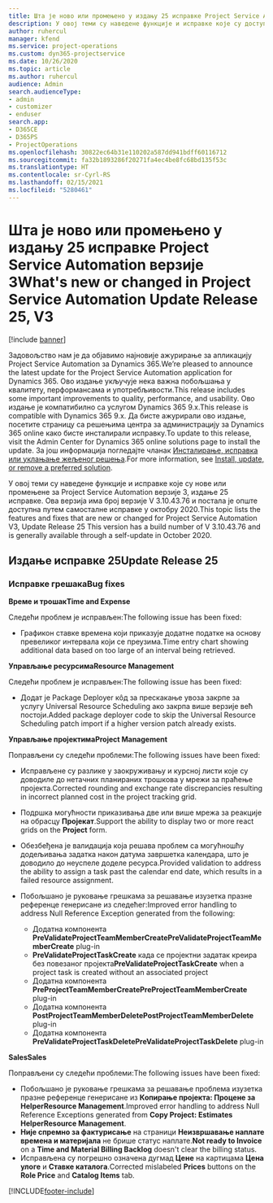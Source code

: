 ```yaml
---
title: Шта је ново или промењено у издању 25 исправке Project Service Automation верзије 3
description: У овој теми су наведене функције и исправке које су доступне у издању 25 исправке за Project Service Automation верзије 3.
author: ruhercul
manager: kfend
ms.service: project-operations
ms.custom: dyn365-projectservice
ms.date: 10/26/2020
ms.topic: article
ms.author: ruhercul
audience: Admin
search.audienceType:
- admin
- customizer
- enduser
search.app:
- D365CE
- D365PS
- ProjectOperations
ms.openlocfilehash: 30822ec64b31e110202a587dd941bdff60116712
ms.sourcegitcommit: fa32b1893286f20271fa4ec4be8fc68bd135f53c
ms.translationtype: HT
ms.contentlocale: sr-Cyrl-RS
ms.lasthandoff: 02/15/2021
ms.locfileid: "5280461"
---
```

# <a name="whats-new-or-changed-in-project-service-automation-update-release-25-v3"></a><span data-ttu-id="392f5-103">Шта је ново или промењено у издању 25 исправке Project Service Automation верзије 3</span><span class="sxs-lookup"><span data-stu-id="392f5-103">What's new or changed in Project Service Automation Update Release 25, V3</span></span>

[!include [banner](../includes/psa-now-project-operations.md)]

<span data-ttu-id="392f5-104">Задовољство нам је да објавимо најновије ажурирање за апликацију Project Service Automation за Dynamics 365.</span><span class="sxs-lookup"><span data-stu-id="392f5-104">We’re pleased to announce the latest update for the Project Service Automation application for Dynamics 365.</span></span> <span data-ttu-id="392f5-105">Ово издање укључује нека важна побољшања у квалитету, перформансама и употребљивости.</span><span class="sxs-lookup"><span data-stu-id="392f5-105">This release includes some important improvements to quality, performance, and usability.</span></span> <span data-ttu-id="392f5-106">Ово издање је компатибилно са услугом Dynamics 365 9.x.</span><span class="sxs-lookup"><span data-stu-id="392f5-106">This release is compatible with Dynamics 365 9.x.</span></span> <span data-ttu-id="392f5-107">Да бисте ажурирали ово издање, посетите страницу са решењима центра за администрацију за Dynamics 365 online како бисте инсталирали исправку.</span><span class="sxs-lookup"><span data-stu-id="392f5-107">To update to this release, visit the Admin Center for Dynamics 365 online solutions page to install the update.</span></span> <span data-ttu-id="392f5-108">За још информација погледајте чланак [Инсталирање, исправка или уклањање жељеног решења](https://docs.microsoft.com/power-platform/admin/install-remove-preferred-solution).</span><span class="sxs-lookup"><span data-stu-id="392f5-108">For more information, see [Install, update, or remove a preferred solution](https://docs.microsoft.com/power-platform/admin/install-remove-preferred-solution).</span></span>

<span data-ttu-id="392f5-109">У овој теми су наведене функције и исправке које су нове или промењене за Project Service Automation верзије 3, издање 25 исправке. Ова верзија има број верзије V 3.10.43.76 и постала је опште доступна путем самосталне исправке у октобру 2020.</span><span class="sxs-lookup"><span data-stu-id="392f5-109">This topic lists the features and fixes that are new or changed for Project Service Automation V3, Update Release 25 This version has a build number of V 3.10.43.76 and is generally available through a self-update in October 2020.</span></span>

## <a name="update-release-25"></a><span data-ttu-id="392f5-110">Издање исправке 25</span><span class="sxs-lookup"><span data-stu-id="392f5-110">Update Release 25</span></span>

### <a name="bug-fixes"></a><span data-ttu-id="392f5-111">Исправке грешака</span><span class="sxs-lookup"><span data-stu-id="392f5-111">Bug fixes</span></span>

<span data-ttu-id="392f5-112">**Време и трошак**</span><span class="sxs-lookup"><span data-stu-id="392f5-112">**Time and Expense**</span></span>

<span data-ttu-id="392f5-113">Следећи проблем је исправљен:</span><span class="sxs-lookup"><span data-stu-id="392f5-113">The following issue has been fixed:</span></span>

- <span data-ttu-id="392f5-114">Графикон ставке времена који приказује додатне податке на основу превеликог интервала који се преузима.</span><span class="sxs-lookup"><span data-stu-id="392f5-114">Time entry chart showing additional data based on too large of an interval being retrieved.</span></span>

<span data-ttu-id="392f5-115">**Управљање ресурсима**</span><span class="sxs-lookup"><span data-stu-id="392f5-115">**Resource Management**</span></span>

<span data-ttu-id="392f5-116">Следећи проблем је исправљен:</span><span class="sxs-lookup"><span data-stu-id="392f5-116">The following issue has been fixed:</span></span>

- <span data-ttu-id="392f5-117">Додат је Package Deployer кôд за прескакање увоза закрпе за услугу Universal Resource Scheduling ако закрпа више верзије већ постоји.</span><span class="sxs-lookup"><span data-stu-id="392f5-117">Added package deployer code to skip the Universal Resource Scheduling patch import if a higher version patch already exists.</span></span>

<span data-ttu-id="392f5-118">**Управљање пројектима**</span><span class="sxs-lookup"><span data-stu-id="392f5-118">**Project Management**</span></span>

<span data-ttu-id="392f5-119">Поправљени су следећи проблеми:</span><span class="sxs-lookup"><span data-stu-id="392f5-119">The following issues have been fixed:</span></span>

- <span data-ttu-id="392f5-120">Исправљене су разлике у заокруживању и курсној листи које су доводиле до нетачних планираних трошкова у мрежи за праћење пројекта.</span><span class="sxs-lookup"><span data-stu-id="392f5-120">Corrected rounding and exchange rate discrepancies resulting in incorrect planned cost in the project tracking grid.</span></span>
- <span data-ttu-id="392f5-121">Подршка могућности приказивања две или више мрежа за реакције на обрасцу **Пројекат**.</span><span class="sxs-lookup"><span data-stu-id="392f5-121">Support the ability to display two or more react grids on the **Project** form.</span></span>
- <span data-ttu-id="392f5-122">Обезбеђена је валидација која решава проблем са могућношћу додељивања задатка након датума завршетка календара, што је доводило до неуспеле доделе ресурса.</span><span class="sxs-lookup"><span data-stu-id="392f5-122">Provided validation to address the ability to assign a task past the calendar end date, which results in a failed resource assignment.</span></span>
- <span data-ttu-id="392f5-123">Побољшано је руковање грешкама за решавање изузетка празне референце генерисане из следећег:</span><span class="sxs-lookup"><span data-stu-id="392f5-123">Improved error handling to address Null Reference Exception generated from the following:</span></span>

    - <span data-ttu-id="392f5-124">Додатна компонента **PreValidateProjectTeamMemberCreate**</span><span class="sxs-lookup"><span data-stu-id="392f5-124">**PreValidateProjectTeamMemberCreate** plug-in</span></span>
    - <span data-ttu-id="392f5-125">**PreValidateProjectTaskCreate** када се пројектни задатак креира без повезаног пројекта</span><span class="sxs-lookup"><span data-stu-id="392f5-125">**PreValidateProjectTaskCreate** when a project task is created without an associated project</span></span>
    - <span data-ttu-id="392f5-126">Додатна компонента **PreProjectTeamMemberCreate**</span><span class="sxs-lookup"><span data-stu-id="392f5-126">**PreProjectTeamMemberCreate** plug-in</span></span>
    - <span data-ttu-id="392f5-127">Додатна компонента **PostProjectTeamMemberDelete**</span><span class="sxs-lookup"><span data-stu-id="392f5-127">**PostProjectTeamMemberDelete** plug-in</span></span>
    - <span data-ttu-id="392f5-128">Додатна компонента **PreValidateProjectTaskDelete**</span><span class="sxs-lookup"><span data-stu-id="392f5-128">**PreValidateProjectTaskDelete** plug-in</span></span>

<span data-ttu-id="392f5-129">**Sales**</span><span class="sxs-lookup"><span data-stu-id="392f5-129">**Sales**</span></span>

<span data-ttu-id="392f5-130">Поправљени су следећи проблеми:</span><span class="sxs-lookup"><span data-stu-id="392f5-130">The following issues have been fixed:</span></span>

- <span data-ttu-id="392f5-131">Побољшано је руковање грешкама за решавање проблема изузетка празне референце генерисане из **Копирање пројекта: Процене за HelperResource Management**.</span><span class="sxs-lookup"><span data-stu-id="392f5-131">Improved error handling to address Null Reference Exceptions generated from **Copy Project: Estimates HelperResource Management**.</span></span>
- <span data-ttu-id="392f5-132">**Није спремно за фактурисање** на страници **Неизвршавање наплате времена и материјала** не брише статус наплате.</span><span class="sxs-lookup"><span data-stu-id="392f5-132">**Not ready to Invoice** on a **Time and Material Billing Backlog** doesn't clear the billing status.</span></span>
- <span data-ttu-id="392f5-133">Исправљена су погрешно означена дугмад **Цене** на картицама **Цена улоге** и **Ставке каталога**.</span><span class="sxs-lookup"><span data-stu-id="392f5-133">Corrected mislabeled **Prices** buttons on the **Role Price** and **Catalog Items** tab.</span></span>


[!INCLUDE[footer-include](../includes/footer-banner.md)]